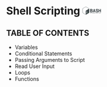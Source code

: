 # Shell Scripting <img src="./images/bashScripting/logo.png" alt="logo" width=50>

## TABLE OF CONTENTS

- Variables
- Conditional Statements
- Passing Arguments to Script
- Read User Input
- Loops
- Functions
